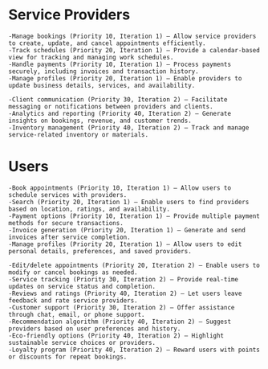 # Service Providers
    -Manage bookings (Priority 10, Iteration 1) – Allow service providers to create, update, and cancel appointments efficiently.
    -Track schedules (Priority 20, Iteration 1) – Provide a calendar-based view for tracking and managing work schedules.
    -Handle payments (Priority 10, Iteration 1) – Process payments securely, including invoices and transaction history.
    -Manage profiles (Priority 20, Iteration 1) – Enable providers to update business details, services, and availability.

    -Client communication (Priority 30, Iteration 2) – Facilitate messaging or notifications between providers and clients.
    -Analytics and reporting (Priority 40, Iteration 2) – Generate insights on bookings, revenue, and customer trends.
    -Inventory management (Priority 40, Iteration 2) – Track and manage service-related inventory or materials.

# Users
    -Book appointments (Priority 10, Iteration 1) – Allow users to schedule services with providers.
    -Search (Priority 20, Iteration 1) – Enable users to find providers based on location, ratings, and availability.
    -Payment options (Priority 10, Iteration 1) – Provide multiple payment methods for secure transactions.
    -Invoice generation (Priority 20, Iteration 1) – Generate and send invoices after service completion.
    -Manage profiles (Priority 20, Iteration 1) – Allow users to edit personal details, preferences, and saved providers.
    
    -Edit/delete appointments (Priority 20, Iteration 2) – Enable users to modify or cancel bookings as needed.
    -Service tracking (Priority 30, Iteration 2) – Provide real-time updates on service status and completion.
    -Reviews and ratings (Priority 40, Iteration 2) – Let users leave feedback and rate service providers.
    -Customer support (Priority 30, Iteration 2) – Offer assistance through chat, email, or phone support.
    -Recommendation algorithm (Priority 40, Iteration 2) – Suggest providers based on user preferences and history.
    -Eco-friendly options (Priority 40, Iteration 2) – Highlight sustainable service choices or providers.
    -Loyalty program (Priority 40, Iteration 2) – Reward users with points or discounts for repeat bookings.
    
